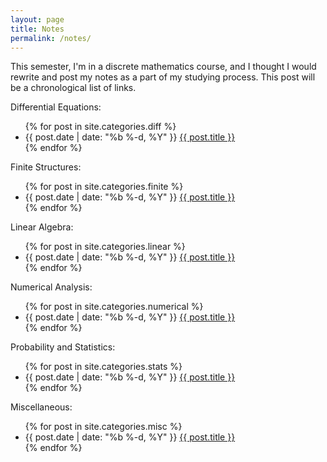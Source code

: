 ```yaml
---
layout: page
title: Notes
permalink: /notes/
---
```


This semester, I'm in a discrete mathematics course, and I thought I would rewrite and post my notes as a part of my studying process. This post will be a chronological list of links.

<p>
    Differential Equations:
</p>
<ul>
{% for post in site.categories.diff %}
    <li>
        <span class="post-date">{{ post.date | date: "%b %-d, %Y" }}</span>
        <a class="post-link" href="{{ post.url | prepend: site.baseurl }}">{{ post.title }}</a>
    </li>
{% endfor %}
</ul>

<p>
    Finite Structures:
</p>

<ul>
{% for post in site.categories.finite %}
    <li>
        <span class="post-date">{{ post.date | date: "%b %-d, %Y" }}</span>
        <a class="post-link" href="{{ post.url | prepend: site.baseurl }}">{{ post.title }}</a>
    </li>
{% endfor %}
</ul>

<p>
    Linear Algebra:
</p>

<ul>
{% for post in site.categories.linear %}
    <li>
        <span class="post-date">{{ post.date | date: "%b %-d, %Y" }}</span>
        <a class="post-link" href="{{ post.url | prepend: site.baseurl }}">{{ post.title }}</a>
    </li>
{% endfor %}
</ul>

<p>
    Numerical Analysis:
</p>

<ul>
{% for post in site.categories.numerical %}
    <li>
        <span class="post-date">{{ post.date | date: "%b %-d, %Y" }}</span>
        <a class="post-link" href="{{ post.url | prepend: site.baseurl }}">{{ post.title }}</a>
    </li>
{% endfor %}
</ul>

<p>
    Probability and Statistics:
</p>

<ul>
{% for post in site.categories.stats %}
    <li>
        <span class="post-date">{{ post.date | date: "%b %-d, %Y" }}</span>
        <a class="post-link" href="{{ post.url | prepend: site.baseurl }}">{{ post.title }}</a>
    </li>
{% endfor %}
</ul>

<p>
    Miscellaneous:
</p>

<ul>
{% for post in site.categories.misc %}
    <li>
        <span class="post-date">{{ post.date | date: "%b %-d, %Y" }}</span>
        <a class="post-link" href="{{ post.url | prepend: site.baseurl }}">{{ post.title }}</a>
    </li>
{% endfor %}
</ul>

